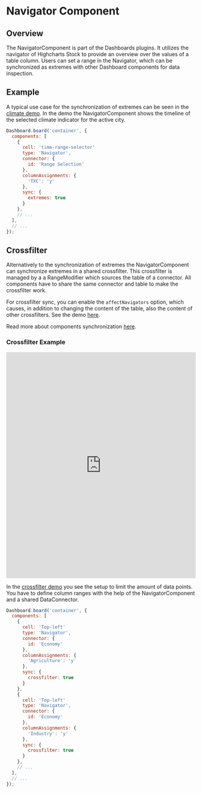Navigator Component
===================



## Overview

The NavigatorComponent is part of the Dashboards plugins. It utilizes the
navigator of Highcharts Stock to provide an overview over the values of a table
column. Users can set a range in the Navigator, which can be synchronized as
extremes with other Dashboard components for data inspection.



## Example

A typical use case for the synchronization of extremes can be seen in the
[climate demo](https://highcharts.com/demo/dashboards/climate).
In the demo the NavigatorComponent shows the timeline of the selected climate
indicator for the active city.

``` JavaScript
Dashboard.board('container', {
  components: [
    {
      cell: 'time-range-selector'
      type: 'Navigator',
      connector: {
        id: 'Range Selection'
      },
      columnAssignments: {
        'TXC': 'y'
      },
      sync: {
        extremes: true
      }
    },
    // ...
  ],
  // ...
});
```



## Crossfilter

Alternatively to the synchronization of extremes the NavigatorComponent can
synchronize extremes in a shared crossfilter. This crossfilter is managed by a
a RangeModifier which sources the table of a connector. All components have to
share the same connector and table to make the crossfilter work.

For crossfilter sync, you can enable the `affectNavigators` option, which
causes, in addition to changing the content of the table, also the content of
other crossfilters. See the demo [here](https://jsfiddle.net/gh/get/library/pure/highcharts/highcharts/tree/master/samples/dashboards/components/crossfilter-affecting-navigators).

Read more about components synchronization [here](https://www.highcharts.com/docs/dashboards/synchronize-components).

### Crossfilter Example

<iframe style="width: 100%; height: 600px; border: none;" src="https://www.highcharts.com/samples/embed/dashboards/demo/crossfilter" allow="fullscreen"></iframe>

In the
[crossfilter demo](https://highcharts.com/demo/dashboards/crossfilter)
you see the setup to limit the amount of data points. You have to define column
ranges with the help of the NavigatorComponent and a shared DataConnector.

```js
Dashboard.board('container', {
  components: [
    {
      cell: 'Top-left'
      type: 'Navigator',
      connector: {
        id: 'Economy'
      },
      columnAssignments: {
        'Agriculture': 'y'
      },
      sync: {
        crossfilter: true
      }
    },
    {
      cell: 'Top-left'
      type: 'Navigator',
      connector: {
        id: 'Economy'
      },
      columnAssignments: {
        'Industry': 'y'
      },
      sync: {
        crossfilter: true
      }
    },
    // ...
  ],
  // ...
});
```
